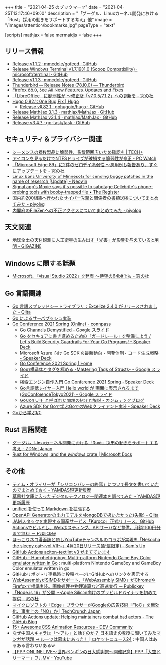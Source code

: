 +++
title = "2021-04-25 のブックマーク"
date =  "2021-04-25T13:17:46+09:00"
description = "「グーグル、Linuxカーネル開発における「Rust」採用の動きをサポートする考え」他"
image = "/images/attention/bookmarks.jpg"
pageType = "text"

[scripts]
  mathjax = false
  mermaidjs = false
+++

## リリース情報

- [Release v1.1.2 · mmcdole/gofeed · GitHub](https://github.com/mmcdole/gofeed/releases/tag/v1.1.2)
- [Release Windows Terminal v1.7.1901.0 (Scoop Compatibility) · microsoft/terminal · GitHub](https://github.com/microsoft/terminal/releases/tag/v1.7.1091.0)
- [Release v1.1.3 · mmcdole/gofeed · GitHub](https://github.com/mmcdole/gofeed/releases/tag/v1.1.3)
- [Thunderbird — Release Notes (78.10.0) — Thunderbird](https://www.thunderbird.net/en-US/thunderbird/78.10.0/releasenotes/)
- [Firefox  88.0, See All New Features, Updates and Fixes](https://www.mozilla.org/en-US/firefox/88.0/releasenotes/)
- [「LibreOffice」に脆弱性が ～修正版「v7.0.5/7.1.2」への更新を - 窓の杜](https://forest.watch.impress.co.jp/docs/news/1319156.html)
- [Hugo 0.82.1: One Bug Fix | Hugo](https://gohugo.io/news/0.82.1-relnotes/)
  - [Release v0.82.1 · gohugoio/hugo · GitHub](https://github.com/gohugoio/hugo/releases/tag/v0.82.1)
- [Release MathJax 3.1.3 · mathjax/MathJax · GitHub](https://github.com/mathjax/MathJax/releases/tag/3.1.3)
- [Release MathJax v3.1.4 · mathjax/MathJax · GitHub](https://github.com/mathjax/MathJax/releases/tag/3.1.4)
- [Release v3.4.2 · go-task/task · GitHub](https://github.com/go-task/task/releases/tag/v3.4.2)

## セキュリティ＆プライバシー関連

- [シーメンスの複数製品に脆弱性、影響範囲広いため確認を | TECH+](https://news.mynavi.jp/article/20210418-1872499/)
- [アイコンを見るだけでNTFSドライブが破損する脆弱性が修正  - PC Watch](https://pc.watch.impress.co.jp/docs/news/1319523.html)
- [「Microsoft Edge 89」に2件のゼロデイ脆弱性 ～悪用例も報告あり、すぐにアップデートを - 窓の杜](https://forest.watch.impress.co.jp/docs/news/1318774.html)
- [Linux bans University of Minnesota for sending buggy patches in the name of research [Update] - Neowin](https://www.neowin.net/news/linux-bans-university-of-minnesota-for-sending-buggy-patches-in-the-name-of-research/)
- [Signal app's Moxie says it's possible to sabotage Cellebrite's phone-probing tools with booby-trapped file • The Register](https://www.theregister.com/2021/04/21/signal_cellebrite/)
- [国内約200組織へ行われたサイバー攻撃と関係者の書類送検についてまとめてみた - piyolog](https://piyolog.hatenadiary.jp/entry/2021/04/22/060000)
- [内閣府のFileZenへの不正アクセスについてまとめてみた - piyolog](https://piyolog.hatenadiary.jp/entry/2021/04/25/033521)

## 天文関連

- [地球全土の天体観測に人工衛星の生み出す「光害」が影響を与えていると判明 - GIGAZINE](https://gigazine.net/news/20210418-nowhere-earth-safe-satellite-light-pollution/)

## Windows に関する話題

- [Microsoft、「Visual Studio 2022」を発表 ～待望の64bit化も - 窓の杜](https://forest.watch.impress.co.jp/docs/news/1319730.html)

## Go 言語関連

- [Go 言語スプレッドシートライブラリ：Excelize 2.4.0 がリリースされました - Qiita](https://qiita.com/xuri/items/943ec4b00c2ab22b0932)
- [Go によるサーバプッシュ実装](https://zenn.dev/empenguin/articles/3dd9359b91e73d)
- [Go Conference 2021 Spring (Online) - connpass](https://gocon.connpass.com/event/208896/)
  - [Go Channels Demystified - Google スライド](https://docs.google.com/presentation/d/1WDVYRovp4eN_ESUNoZSrS_9WzJGz_-zzvaIF4BgzNws/edit#slide=id.p)
  - [Go をセキュアに書き進めるための「ガードレール」を整備しよう / Let's Build Security Guardrails For Your Go Programs! - Speaker Deck](https://speakerdeck.com/lmt_swallow/lets-build-security-guardrails-for-your-go-programs)
  - [Microsoft Azure 向け Go SDK の最新動向・開発体制・コード生成戦略 - Speaker Deck](https://speakerdeck.com/yaegashi/microsoft-azure-xiang-ke-go-sdk-falsezui-xin-dong-xiang-kai-fa-ti-zhi-kodosheng-cheng-zhan-lue)
  - [Go Conference 2021 Spring  | Home](https://gocon.jp/)
  - [Goの構造体とタグを極める -Mastering Tags of Structs- - Google スライド](https://docs.google.com/presentation/d/e/2PACX-1vRbRTYXVPG8pZdQo439G5G6TrserY3jhuFH9RoHE8jGivzCvZPGSXVemuVPnmLx0JA0ArCZeoir-43B/pub#slide=id.p)
  - [検索エンジン自作入門 Go Conference 2021 Spring - Speaker Deck](https://speakerdeck.com/kotaroooo0/jian-suo-enzinzi-zuo-ru-men-go-conference-2021-spring)
  - [Go言語低レイヤー入門 Hello world が 画面に表示されるまで (GoConforenceTokyo2021) - Google スライド](https://docs.google.com/presentation/d/10ru3LdbofJqgdmD8pprZuZyWbGvOFC8rKxb6q5Q46Xc/mobilepresent#slide=id.p)
  - [GoCon CTF と呼ばれた問題の紹介と解説 - カンムテックブログ](https://tech.kanmu.co.jp/entry/2021/04/25/092927)
  - [Azure SDK for Goで学ぶGoでのWebクライアント実装 - Speaker Deck](https://speakerdeck.com/qt_luigi/azure-sdk-for-godexue-bugodefalsewebkuraiantoshi-zhuang)
- [Goから学ぶI/O](https://zenn.dev/hsaki/books/golang-io-package)

## Rust 言語関連

- [グーグル、Linuxカーネル開発における「Rust」採用の動きをサポートする考え - ZDNet Japan](https://japan.zdnet.com/article/35169455/)
- [Rust for Windows, and the *windows* crate | Microsoft Docs](https://docs.microsoft.com/en-us/windows/dev-environment/rust/rust-for-windows)

## その他

- [ティム・オライリーが「シリコンバレーの終焉」について長文を書いていたのでまとめておく - YAMDAS現更新履歴](https://yamdas.hatenablog.com/entry/20210420/the-end-of-silicon-valley)
- [草思社文庫に入ったデジタルテクノロジー関連本を調べてみた - YAMDAS現更新履歴](https://yamdas.hatenablog.com/entry/20210420/soshisha-bunko)
- [unified を使って Markdown を拡張する](https://zenn.dev/januswel/articles/745787422d425b01e0c1)
- [OpenAPI Generatorの出力モデルをMongoDBで扱いたかった(失敗) - Qiita](https://qiita.com/Domao/items/54b501ed3f2793e61568)
- [JAMスタックを実現する国産サービス「Kuroco」正式リリース。GitHub Actionsでビルドし、Webホスティング、APIサーバなど提供。月額1100円分まで無料 － Publickey](https://www.publickey1.jp/blog/21/jamkurocogithub_actionswebapi1100.html)
- [ほっこりネコ漫画誌と癒しYouTubeチャンネルのコラボが実現!!!「Nekocha the sleepy cat～vol.Ⅶ～」4月20日リリース(配信限定) – Sam's Up](https://sams-up.com/featured/%E3%81%BB%E3%81%A3%E3%81%93%E3%82%8A%E3%83%8D%E3%82%B3%E6%BC%AB%E7%94%BB%E8%AA%8C%E3%81%A8%E7%99%92%E3%81%97youtube%E3%83%81%E3%83%A3%E3%83%B3%E3%83%8D%E3%83%AB%E3%81%AE%E3%82%B3%E3%83%A9%E3%83%9C/)
- [GitHub Actions aciton-textlint v3 が出てています](https://zenn.dev/tsuyoshicho/articles/2021-04-20-action-textv3)
- [GitHub - Humpheh/goboy: Multi-platform Nintendo Game Boy Color emulator written in Go](https://github.com/Humpheh/goboy) : multi-platform Nintendo GameBoy and GameBoy Color emulator written in go
- [GitHubリポジトリ連携時に投稿ページにGitHubへのリンクを表示する](https://zenn.dev/zenn/articles/show-github-link)
- [WebAssemblyがSIMDをサポート、「WebAssembly SIMD」がChromeやFirefoxで標準実装。画像処理や物理演算など高速実行 － Publickey](https://www.publickey1.jp/blog/21/webassemblysimdwebassemlby_simdchromefirefox.html)
- [「Node.js 16」が公開 ～Apple Silicon向けのプリビルドバイナリを初めて提供 - 窓の杜](https://forest.watch.impress.co.jp/docs/news/1320061.html)
- [マイクロソフトの「Edge」ブラウザーがGoogleの広告技術「FloC」を無効化、事実上の「NO」か  |  TechCrunch Japan](https://jp.techcrunch.com/2021/04/20/microsoft-edge-google-floc-diabled/)
- [GitHub Actions update: Helping maintainers combat bad actors - The GitHub Blog](https://github.blog/2021-04-22-github-actions-update-helping-maintainers-combat-bad-actors/)
- [15+ Awesome CSS Animation Resources - DEV Community](https://dev.to/kiranrajvjd/15-awesome-css-animation-resources-4mhi)
- [なぜ中国人キャラは「～アル」と話すのか？ 日本語史の教授に聞いてみたマンガが話題 → ルーツは幕末にあった！ | ロケットニュース24](https://rocketnews24.com/2018/11/07/1137020/) : 中国人はあるある言わないあるw
- [【PPP ONLINE LIVE～世界ペンギンの日大感謝祭～開催記念】PPP「大空ドリーマー」フルMV - YouTube](https://www.youtube.com/watch?v=Y6fTVJeWX-0)

